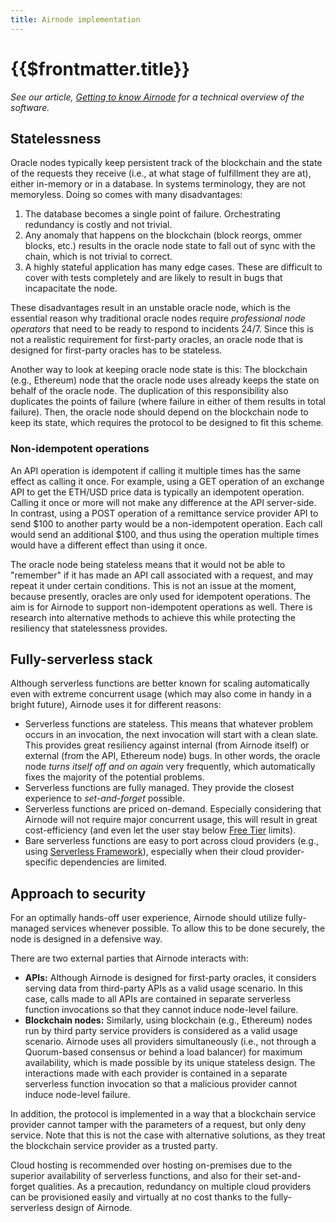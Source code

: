 ```yaml
---
title: Airnode implementation
---
```


# {{$frontmatter.title}}

<VersionWarning/>
<TocHeader /> <TOC class="table-of-contents" :include-level="[2,3]" />

_See our article, [Getting to know Airnode](https://medium.com/api3/getting-to-know-airnode-162e50ea243e) for a technical overview of the software._

## Statelessness

Oracle nodes typically keep persistent track of the blockchain and the state of the requests they receive (i.e., at what stage of fulfillment they are at), either in-memory or in a database. In systems terminology, they are not memoryless. Doing so comes with many disadvantages:

1. The database becomes a single point of failure. Orchestrating redundancy is costly and not trivial.
2. Any anomaly that happens on the blockchain (block reorgs, ommer blocks, etc.) results in the oracle node state to fall out of sync with the chain, which is not trivial to correct.
3. A highly stateful application has many edge cases. These are difficult to cover with tests completely and are likely to result in bugs that incapacitate the node.

These disadvantages result in an unstable oracle node, which is the essential reason why traditional oracle nodes require _professional node operators_ that need to be ready to respond to incidents 24/7. Since this is not a realistic requirement for first-party oracles, an oracle node that is designed for first-party oracles has to be stateless.

Another way to look at keeping oracle node state is this: The blockchain (e.g., Ethereum) node that the oracle node uses already keeps the state on behalf of the oracle node. The duplication of this responsibility also duplicates the points of failure (where failure in either of them results in total failure). Then, the oracle node should depend on the blockchain node to keep its state, which requires the protocol to be designed to fit this scheme.

### Non-idempotent operations

An API operation is idempotent if calling it multiple times has the same effect as calling it once. For example, using a GET operation of an exchange API to get the ETH/USD price data is typically an idempotent operation. Calling it once or more will not make any difference at the API server-side. In contrast, using a POST operation of a remittance service provider API to send $100 to another party would be a non-idempotent operation. Each call would send an additional $100, and thus using the operation multiple times would have a different effect than using it once.

The oracle node being stateless means that it would not be able to "remember" if it has made an API call associated with a request, and may repeat it under certain conditions. This is not an issue at the moment, because presently, oracles are only used for idempotent operations. The aim is for Airnode to support non-idempotent operations as well. There is research into alternative methods to achieve this while protecting the resiliency that statelessness provides.

## Fully-serverless stack

Although serverless functions are better known for scaling automatically even with extreme concurrent usage (which may also come in handy in a bright future), Airnode uses it for different reasons:

- Serverless functions are stateless. This means that whatever problem occurs in an invocation, the next invocation will start with a clean slate. This provides great resiliency against internal (from Airnode itself) or external (from the API, Ethereum node) bugs. In other words, the oracle node _turns itself off and on again_ very frequently, which automatically fixes the majority of the potential problems.
- Serverless functions are fully managed. They provide the closest experience to _set-and-forget_ possible.
- Serverless functions are priced on-demand. Especially considering that Airnode will not require major concurrent usage, this will result in great cost-efficiency (and even let the user stay below [Free Tier](https://aws.amazon.com/free) limits).
- Bare serverless functions are easy to port across cloud providers (e.g., using [Serverless Framework](https://www.serverless.com/)), especially when their cloud provider-specific dependencies are limited.

## Approach to security

For an optimally hands-off user experience, Airnode should utilize fully-managed services whenever possible. To allow this to be done securely, the node is designed in a defensive way.

There are two external parties that Airnode interacts with:

- **APIs:** Although Airnode is designed for first-party oracles, it considers serving data from third-party APIs as a valid usage scenario. In this case, calls made to all APIs are contained in separate serverless function invocations so that they cannot induce node-level failure.
- **Blockchain nodes:** Similarly, using blockchain (e.g., Ethereum) nodes run by third party service providers is considered as a valid usage scenario. Airnode uses all providers simultaneously (i.e., not through a Quorum-based consensus or behind a load balancer) for maximum availability, which is made possible by its unique stateless design. The interactions made with each provider is contained in a separate serverless function invocation so that a malicious provider cannot induce node-level failure.

In addition, the protocol is implemented in a way that a blockchain service provider cannot tamper with the parameters of a request, but only deny service. Note that this is not the case with alternative solutions, as they treat the blockchain service provider as a trusted party.

Cloud hosting is recommended over hosting on-premises due to the superior availability of serverless functions, and also for their set-and-forget qualities. As a precaution, redundancy on multiple cloud providers can be provisioned easily and virtually at no cost thanks to the fully-serverless design of Airnode.
